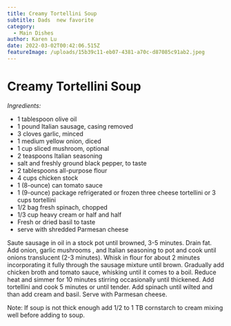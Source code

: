 ```yaml
---
title: Creamy Tortellini Soup
subtitle: Dads  new favorite
category:
  - Main Dishes
author: Karen Lu
date: 2022-03-02T00:42:06.515Z
featureImage: /uploads/15b39c11-eb07-4381-a70c-d87085c91ab2.jpeg
---
```

# Creamy Tortellini Soup

*Ingredients:*

* 1 tablespoon olive oil
* 1 pound Italian sausage, casing removed
* 3 cloves garlic, minced
* 1 medium yellow onion, diced
* 1 cup sliced mushroom, optional
* 2 teaspoons Italian seasoning
* salt and freshly ground black pepper, to taste
* 2 tablespoons all-purpose flour
* 4 cups chicken stock
* 1 (8-ounce) can tomato sauce
* 1 (9-ounce) package refrigerated or frozen  three cheese tortellini or 3 cups  tortellini
* 1/2 bag fresh spinach, chopped
* 1/3 cup heavy cream or half and half
* Fresh or dried basil to taste
* serve with shredded Parmesan cheese 

Saute sausage in oil in a stock pot until browned, 3-5 minutes.  Drain fat. Add onion, garlic mushrooms , and Italian seasoning to pot and cook until onions translucent (2-3 minutes). Whisk in flour for about 2 minutes incorporating it fully through the sausage mixture until brown. Gradually add chicken broth and tomato sauce, whisking until it comes to a boil. Reduce heat and simmer for 10 minutes stirring occasionally until thickened.  Add tortellini and cook 5 minutes or until tender. Add spinach until wilted and than add cream and basil.  Serve with Parmesan cheese.

Note: If soup is not thick enough add 1/2 to 1 TB cornstarch to cream mixing well before adding to soup.